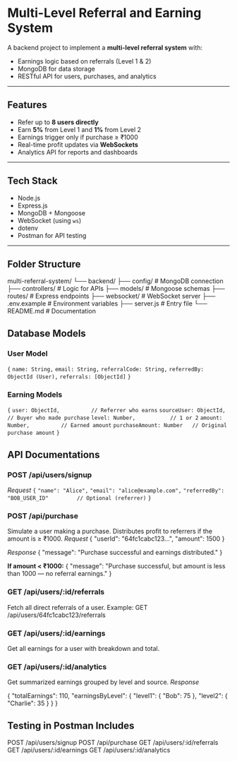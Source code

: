 # Multi-Level Referral and Earning System

A backend project to implement a **multi-level referral system** with:
- Earnings logic based on referrals (Level 1 & 2)
- MongoDB for data storage
- RESTful API for users, purchases, and analytics

---

## Features

- Refer up to **8 users directly**
- Earn **5%** from Level 1 and **1%** from Level 2
- Earnings trigger only if purchase ≥ ₹1000
- Real-time profit updates via **WebSockets**
- Analytics API for reports and dashboards

---

##  Tech Stack

- Node.js
- Express.js
- MongoDB + Mongoose
- WebSocket (using `ws`)
- dotenv
- Postman for API testing

---

## Folder Structure

multi-referral-system/
└── backend/
    ├── config/ # MongoDB connection
    ├── controllers/ # Logic for APIs
    ├── models/ # Mongoose schemas
    ├── routes/ # Express endpoints
    ├── websocket/ # WebSocket server
    ├── .env.example # Environment variables
    ├── server.js # Entry file
    └── README.md # Documentation

## Database Models
  ### User Model
  `{`
  `name: String,`
  `email: String,`
  `referralCode: String,`
  `referredBy: ObjectId (User),`
  `referrals: [ObjectId]`
  `}`

  ### Earning Models
  `{`
  `user: ObjectId,          // Referrer who earns`
  `sourceUser: ObjectId,    // Buyer who made purchase`
  `level: Number,           // 1 or 2`
  `amount: Number,          // Earned amount`
  `purchaseAmount: Number   // Original purchase amount`
  `}`

## API Documentations
  ### POST /api/users/signup
  *Request*
  `{`
  `"name": "Alice",`
  `"email": "alice@example.com",`
  `"referredBy": "BOB_USER_ID"         // Optional (referrer)`
  `}`

  ### POST /api/purchase
  Simulate a user making a purchase. Distributes profit to referrers if the amount is ≥ ₹1000.
  *Request*
  {
  "userId": "64fc1cabc123...",
  "amount": 1500
  }

  *Response*
  {
  "message": "Purchase successful and earnings distributed."
  }
  
  **If amount < ₹1000:**
  {
  "message": "Purchase successful, but amount is less than 1000 — no referral earnings."
  }

  ### GET /api/users/:id/referrals
  Fetch all direct referrals of a user.
  Example: GET /api/users/64fc1cabc123/referrals

  ### GET /api/users/:id/earnings
  Get all earnings for a user with breakdown and total.

  ### GET /api/users/:id/analytics
  Get summarized earnings grouped by level and source.
  *Response*
  
  {
  "totalEarnings": 110,
  "earningsByLevel": {
    "level1": {
      "Bob": 75
    },
    "level2": {
      "Charlie": 35
    }
    }
  }


## Testing in Postman Includes
POST /api/users/signup
POST /api/purchase
GET /api/users/:id/referrals
GET /api/users/:id/earnings
GET /api/users/:id/analytics
  


  
  
    
